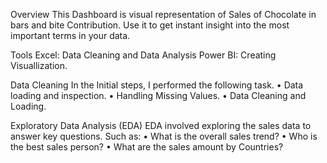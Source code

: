 Overview
This Dashboard is visual representation of Sales of Chocolate in bars and bite Contribution. Use it to get instant insight into the most important terms in your data.

Tools 
Excel: Data Cleaning and Data Analysis
Power BI: Creating Visuallization.

Data Cleaning
In the Initial steps, I performed the following task.
•	Data loading and inspection.
•	Handling Missing Values.
•	Data Cleaning and Loading.

Exploratory Data Analysis (EDA)
EDA involved exploring the sales data to answer key questions. Such as:
•	What is the overall sales trend?
•	Who is the best sales person?
•	What are the sales amount by Countries?

